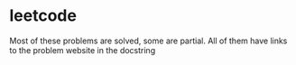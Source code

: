 # leetcode

Most of these problems are solved, some are partial.
All of them have links to the problem website in the docstring 
